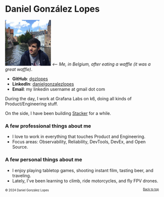 # Daniel González Lopes

<img src="public/daniel.jpeg" width="150"> *<-- Me, in Belgium, after eating a waffle (it was a great waffle)*.

- **GitHub**: [dgzlopes](https://github.com/dgzlopes) 
- **LinkedIn**: [danielgonzalezlopes](https://www.linkedin.com/in/danielgonzalezlopes/)
- **Email**: my linkedin username at gmail dot com

During the day, I work at Grafana Labs on k6, doing all kinds of Product/Engineering stuff.

On the side, I have been building [Stacker](https://stackerjs.com/) for a while.

### A few professional things about me
- I love to work in everything that touches Product and Engineering. 
- Focus areas: Observability, Reliability, DevTools, DevEx, and Open Source.

### A few personal things about me
- I enjoy playing tabletop games, shooting instant film, tasting beer, and traveling.
- Lately, I've been learning to climb, ride motorcycles, and fly FPV drones.

<sub><sup>© 2024 Daniel González Lopes </a><a href="#" style="float: right;">Back to top</a></sup></sub>
